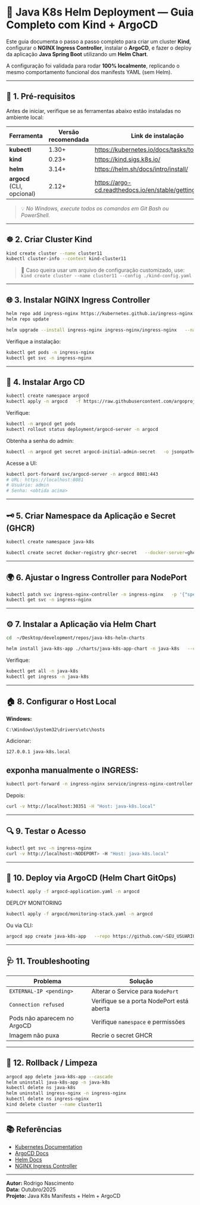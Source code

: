 
# 🚀 Java K8s Helm Deployment — Guia Completo com Kind + ArgoCD

Este guia documenta o passo a passo completo para criar um cluster **Kind**, configurar o **NGINX Ingress Controller**, instalar o **ArgoCD**, e fazer o deploy da aplicação **Java Spring Boot** utilizando um **Helm Chart**.

A configuração foi validada para rodar **100% localmente**, replicando o mesmo comportamento funcional dos manifests YAML (sem Helm).

---

## 🧱 1. Pré-requisitos

Antes de iniciar, verifique se as ferramentas abaixo estão instaladas no ambiente local:

| Ferramenta | Versão recomendada | Link de instalação |
|-------------|--------------------|--------------------|
| **kubectl** | 1.30+ | https://kubernetes.io/docs/tasks/tools/ |
| **kind** | 0.23+ | https://kind.sigs.k8s.io/ |
| **helm** | 3.14+ | https://helm.sh/docs/intro/install/ |
| **argocd** (CLI, opcional) | 2.12+ | https://argo-cd.readthedocs.io/en/stable/getting_started/ |

> 💡 *No Windows, execute todos os comandos em Git Bash ou PowerShell.*

---

## ☸️ 2. Criar Cluster Kind

```bash
kind create cluster --name cluster11
kubectl cluster-info --context kind-cluster11
```

> 🔹 Caso queira usar um arquivo de configuração customizado, use:  
> `kind create cluster --name cluster11 --config ./kind-config.yaml`

---

## 🌐 3. Instalar NGINX Ingress Controller

```bash
helm repo add ingress-nginx https://kubernetes.github.io/ingress-nginx
helm repo update

helm upgrade --install ingress-nginx ingress-nginx/ingress-nginx   --namespace ingress-nginx   --create-namespace
```

Verifique a instalação:
```bash
kubectl get pods -n ingress-nginx
kubectl get svc -n ingress-nginx
```

---

## 🔄 4. Instalar Argo CD

```bash
kubectl create namespace argocd
kubectl apply -n argocd   -f https://raw.githubusercontent.com/argoproj/argo-cd/stable/manifests/install.yaml
```

Verifique:
```bash
kubectl -n argocd get pods
kubectl rollout status deployment/argocd-server -n argocd
```

Obtenha a senha do admin:
```bash
kubectl -n argocd get secret argocd-initial-admin-secret   -o jsonpath="{.data.password}" | base64 -d; echo
```

Acesse a UI:
```bash
kubectl port-forward svc/argocd-server -n argocd 8081:443
# URL: https://localhost:8081
# Usuário: admin
# Senha: <obtida acima>
```

---

## 🗝️ 5. Criar Namespace da Aplicação e Secret (GHCR)

```bash
kubectl create namespace java-k8s

kubectl create secret docker-registry ghcr-secret   --docker-server=ghcr.io   --docker-username="<GHCR_USER>"   --docker-password="<GHCR_TOKEN>"   --docker-email="<EMAIL>"   -n java-k8s

```

---

## 🌍 6. Ajustar o Ingress Controller para NodePort

```bash
kubectl patch svc ingress-nginx-controller -n ingress-nginx   -p '{"spec": {"type": "NodePort"}}'
kubectl get svc -n ingress-nginx
```

---

## ⚙️ 7. Instalar a Aplicação via Helm Chart

```bash
cd  ~/Desktop/development/repos/java-k8s-helm-charts

helm install java-k8s-app ./charts/java-k8s-app-chart -n java-k8s   --create-namespace   --wait
```

Verifique:
```bash
kubectl get all -n java-k8s
kubectl get ingress -n java-k8s
```
   
---

## 🏠 8. Configurar o Host Local

**Windows:**
```
C:\Windows\System32\drivers\etc\hosts
```
Adicionar:
```
127.0.0.1 java-k8s.local
```

## exponha manualmente o INGRESS:
```bash
kubectl port-forward -n ingress-nginx service/ingress-nginx-controller 30351:80
```


Depois:
```bash
curl -v http://localhost:30351 -H "Host: java-k8s.local"
```

---

## 🔍 9. Testar o Acesso

```bash
kubectl get svc -n ingress-nginx
curl -v http://localhost:<NODEPORT> -H "Host: java-k8s.local"
```

---

## 🧩 10. Deploy via ArgoCD (Helm Chart GitOps)

```bash
kubectl apply -f argocd-application.yaml -n argocd
```

DEPLOY MONITORING
```bash
kubectl apply -f argocd/monitoring-stack.yaml -n argocd
```

Ou via CLI:
```bash
argocd app create java-k8s-app   --repo https://github.com/<SEU_USUARIO>/java-k8s-manifests.git   --path charts/java-k8s-app-chart   --dest-server https://kubernetes.default.svc   --dest-namespace java-k8s   --project default   --helm-release-name java-k8s-app   --sync-policy automated
```

---

## 🩺 11. Troubleshooting

| Problema | Solução |
|-----------|----------|
| `EXTERNAL-IP <pending>` | Alterar o Service para `NodePort` |
| `Connection refused` | Verifique se a porta NodePort está aberta |
| Pods não aparecem no ArgoCD | Verifique `namespace` e permissões |
| Imagem não puxa | Recrie o secret GHCR |

---

## 🧹 12. Rollback / Limpeza

```bash
argocd app delete java-k8s-app --cascade
helm uninstall java-k8s-app -n java-k8s
kubectl delete ns java-k8s
helm uninstall ingress-nginx -n ingress-nginx
kubectl delete ns ingress-nginx
kind delete cluster --name cluster11
```

---

## 📚 Referências

- [Kubernetes Documentation](https://kubernetes.io/docs/)
- [ArgoCD Docs](https://argo-cd.readthedocs.io/en/stable/)
- [Helm Docs](https://helm.sh/docs/)
- [NGINX Ingress Controller](https://kubernetes.github.io/ingress-nginx/)

---

**Autor:** Rodrigo Nascimento  
**Data:** Outubro/2025  
**Projeto:** Java K8s Manifests + Helm + ArgoCD

